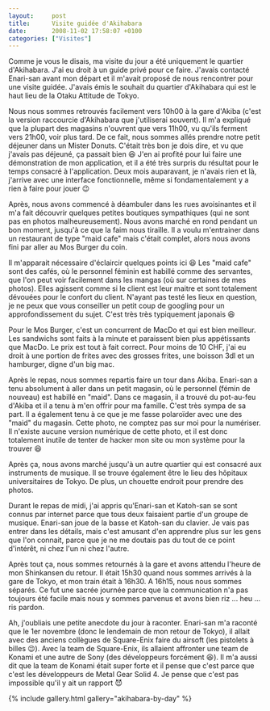 ```yaml
---
layout:     post
title:      Visite guidée d'Akihabara
date:       2008-11-02 17:58:07 +0100
categories: ["Visites"]
---
```


Comme je vous le disais, ma visite du jour a été uniquement le quartier d'Akihabara. J'ai eu droit à un guide privé
pour ce faire. J'avais contacté Enari-san avant mon départ et il m'avait proposé de nous rencontrer pour une visite
guidée. J'avais émis le souhait du quartier d'Akihabara qui est le haut lieu de la Otaku Attitude de Tokyo.

<!--more-->

Nous nous sommes retrouvés facilement vers 10h00 à la gare d'Akiba (c'est la version raccourcie d'Akihabara que
j'utiliserai souvent). Il m'a expliqué que la plupart des magasins n'ouvrent que vers 11h00, vu qu'ils ferment vers
21h00, voir plus tard. De ce fait, nous sommes allés prendre notre petit déjeuner dans un Mister Donuts. C'était
très bon je dois dire, et vu que j'avais pas déjeuné, ça passait bien :laughing: J'en ai profité pour lui faire une
démonstration de mon application, et il a été très surpris du résultat pour le temps consacré à l'application. Deux
mois auparavant, je n'avais rien et là, j'arrive avec une interface fonctionnelle, même si fondamentalement y a
rien à faire pour jouer :wink:

Après, nous avons commencé à déambuler dans les rues avoisinantes et il m'a fait découvrir quelques petites
boutiques sympathiques (qui ne sont pas en photos malheureusement). Nous avons marché en rond pendant un bon
moment, jusqu'à ce que la faim nous tiraille. Il a voulu m'entrainer dans un restaurant de type "maid cafe" mais
c'était complet, alors nous avons fini par aller au Mos Burger du coin.

Il m'apparait nécessaire d'éclaircir quelques points ici :laughing: Les "maid cafe" sont des cafés, où le personnel
féminin est habillé comme des servantes, que l'on peut voir facilement dans les mangas (où sur certaines de mes
photos). Elles agissent comme si le client est leur maitre et sont totalement dévouées pour le confort du client.
N'ayant pas testé les lieux en question, je ne peux que vous conseiller un petit coup de googling pour un
approfondissement du sujet. C'est très très typiquement japonais :laughing:

Pour le Mos Burger, c'est un concurrent de MacDo et qui est bien meilleur. Les sandwichs sont faits à la minute et
paraissent bien plus appétissants que MacDo. Le prix est tout à fait correct. Pour moins de 10 CHF, j'ai eu droit à
une portion de frites avec des grosses frites, une boisson 3dl et un hamburger, digne d'un big mac.

Après le repas, nous sommes repartis faire un tour dans Akiba. Enari-san a tenu absolument à aller dans un petit
magasin, où le personnel (fémin de nouveau) est habillé en "maid". Dans ce magasin, il a trouvé du pot-au-feu
d'Akiba et il a tenu à m'en offrir pour ma famille. C'est très sympa de sa part. Il a également tenu à ce que je me
fasse polaroïder avec une des "maid" du magasin. Cette photo, ne comptez pas sur moi pour la numériser. Il n'existe
aucune version numérique de cette photo, et il est donc totalement inutile de tenter de hacker mon site ou mon
système pour la trouver :laughing:

Après ça, nous avons marché jusqu'à un autre quartier qui est consacré aux instruments de musique. Il se trouve
également être le lieu des hôpitaux universitaires de Tokyo. De plus, un chouette endroit pour prendre des photos.

Durant le repas de midi, j'ai appris qu'Enari-san et Katoh-san se sont connus par internet parce que tous deux
faisaient partie d'un groupe de musique. Enari-san joue de la basse et Katoh-san du clavier. Je vais pas entrer
dans les détails, mais c'est amusant d'en apprendre plus sur les gens que l'on connait, parce que je ne me doutais
pas du tout de ce point d'intérêt, ni chez l'un ni chez l'autre.

Après tout ça, nous sommes retournés à la gare et avons attendu l'heure de mon Shinkansen du retour. Il était 15h30
quand nous sommes arrivés à la gare de Tokyo, et mon train était à 16h30. A 16h15, nous nous sommes séparés. Ce fut
une sacrée journée parce que la communication n'a pas toujours été facile mais nous y sommes parvenus et avons bien
riz ... heu ... ris pardon.

Ah, j'oubliais une petite anecdote du jour à raconter. Enari-san m'a raconté que le 1er novembre (donc le lendemain
de mon retour de Tokyo), il allait avec des anciens collègues de Square-Enix faire du airsoft (les pistolets à
billes :wink:). Avec la team de Square-Enix, ils allaient affronter une team de Konami et une autre de Sony (des
développeurs forcément :laughing:). Il m'a aussi dit que la team de Konami était super forte et il pense que c'est
parce que c'est les développeurs de Metal Gear Solid 4. Je pense que c'est pas impossible qu'il y ait un rapport
:smiling_imp:

{% include gallery.html gallery="akihabara-by-day" %}

